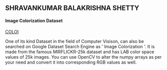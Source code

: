## SHRAVANKUMAR BALAKRISHNA SHETTY
#### Image Colorization Dataset
[COLOI](https://www.kaggle.com/shravankumar9892/image-colorization)


One of its kind Dataset in the field of Computer Visison, can also be searched on Google Dataset Search Engine as ' Image Colorization '. It is made from the famous MIRFLICKR-25k dataset and has LAB color space values of 25k images. You can use OpenCV to alter the numpy arrays as per your need and convert it into corresponding RGB values as well.

